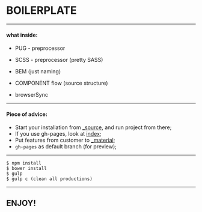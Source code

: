 # BOILERPLATE #


***
#### what inside:

* PUG - preprocessor

* SCSS - preprocessor (pretty SASS)

* BEM (just naming)

* COMPONENT flow (source structure)

* browserSync


***
#### Piece of advice:

+ Start your installation from [_source](./_source/), and run project from there; 
+ If you use gh-pages, look at [index](./index/);
+ Put features from customer to [_material](./_material/);
+ `gh-pages` as default branch (for preview);


***
```
$ npm install
$ bower install
$ gulp
$ gulp c (clean all productions)

```


***
## ENJOY!










